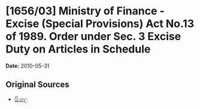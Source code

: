 # [1656/03] Ministry of Finance - Excise (Special Provisions) Act No.13 of 1989. Order under Sec. 3 Excise Duty on Articles in Schedule

**Date:** 2010-05-31

## Original Sources

- [සිංහල](https://documents.gov.lk/view/extra-gazettes/2010/5/1656-03_S.pdf)

